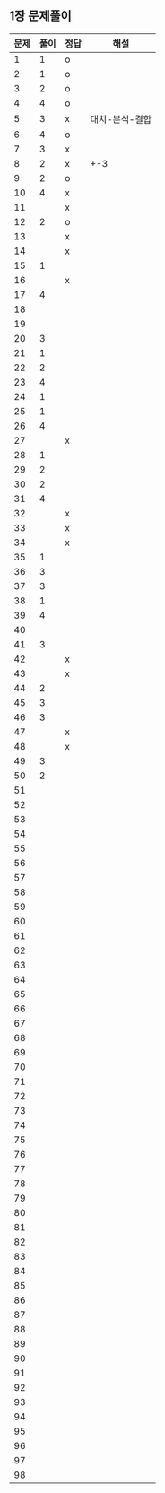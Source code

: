 ## 1장 문제풀이

문제|풀이|정답|해설
---|---|---|---|
1|1|o|
2|1|o|
3|2|o|
4|4|o|
5|3|x|대치-분석-결합
6|4|o|
7|3|x|
8|2|x|+-3
9|2|o|
10|4|x|
11||x|
12|2|o|
13||x|
14||x|
15|1||
16||x|
17|4||
18|||
19|||
20|3||
21|1||
22|2||
23|4||
24|1||
25|1||
26|4||
27||x|
28|1||
29|2||
30|2||
31|4||
32||x|
33||x|
34||x|
35|1||
36|3||
37|3||
38|1||
39|4||
40|||
41|3||
42||x|
43||x|
44|2||
45|3||
46|3||
47||x|
48||x|
49|3||
50|2||
51|||
52|||
53|||
54|||
55|||
56|||
57|||
58|||
59|||
60|||
61|||
62|||
63|||
64|||
65|||
66|||
67|||
68|||
69|||
70|||
71|||
72|||
73|||
74|||
75|||
76|||
77|||
78|||
79|||
80|||
81|||
82|||
83|||
84|||
85|||
86|||
87|||
88|||
89|||
90|||
91|||
92|||
93|||
94|||
95|||
96|||
97|||
98|||
